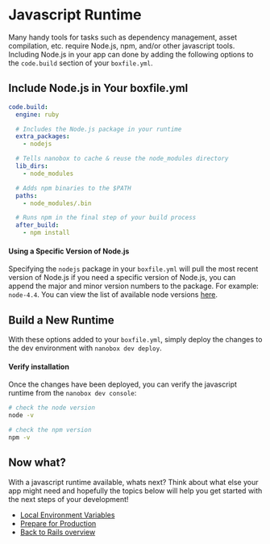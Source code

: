 # Javascript Runtime
Many handy tools for tasks such as dependency management, asset compilation, etc. require Node.js, npm, and/or other javascript tools. Including Node.js in your app can done by adding the following options to the `code.build` section of your `boxfile.yml`.

## Include Node.js in Your boxfile.yml

```yaml
code.build:
  engine: ruby

  # Includes the Node.js package in your runtime
  extra_packages:
    - nodejs

  # Tells nanobox to cache & reuse the node_modules directory
  lib_dirs:
    - node_modules

  # Adds npm binaries to the $PATH
  paths:
    - node_modules/.bin

  # Runs npm in the final step of your build process
  after_build:
    - npm install
```

#### Using a Specific Version of Node.js
Specifying the `nodejs` package in your `boxfile.yml` will pull the most recent version of Node.js if you need a specific version of Node.js, you can append the major and minor version numbers to the package. For example: `node-4.4`. You can view the list of available node versions [here](/nodejs/getting-started/config.html#runtime).

## Build a New Runtime
With these options added to your `boxfile.yml`, simply deploy the changes to the dev environment with `nanobox dev deploy`.

#### Verify installation
Once the changes have been deployed, you can verify the javascript runtime from the `nanobox dev console`:

```bash
# check the node version
node -v

# check the npm version
npm -v
```

## Now what?
With a javascript runtime available, whats next? Think about what else your app might need and hopefully the topics below will help you get started with the next steps of your development!

* [Local Environment Variables](/ruby/rails/next-steps/local-evars)
* [Prepare for Production](/ruby/rails/production/configure-rails)
* [Back to Rails overview](/ruby/rails)
